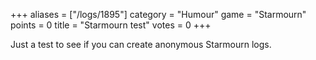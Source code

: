 +++
aliases = ["/logs/1895"]
category = "Humour"
game = "Starmourn"
points = 0
title = "Starmourn test"
votes = 0
+++

Just a test to see if you can create anonymous Starmourn logs.